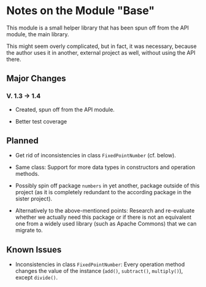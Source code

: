 # Notes on the Module "Base"

This module is a small helper library that has been spun off from the API module, the main library. 

This might seem overly complicated, but in fact, it was necessary, because the author uses it in another, external project as well, without using the API there.

## Major Changes 
### V. 1.3 &rarr; 1.4
* Created, spun off from the API module.

* Better test coverage

## Planned
* Get rid of inconsistencies in class `FixedPointNumber` (cf. below).

* Same class: Support for more data types in constructors and operation methods.

* Possibly spin off package `numbers` in yet another, package outside of this
  project (as it is completely redundant to the according package in the sister project).
  
* Alternatively to the above-mentioned points: 
  Research and re-evaluate whether we actually need this package or if 
  there is not an equivalent one from a widely used library (such as Apache Commons)
  that we can migrate to.

## Known Issues
* Inconsistencies in class `FixedPointNumber`: Every operation method changes
  the value of the instance (`add()`, `subtract()`, `multiply()`), except
  `divide()`.

